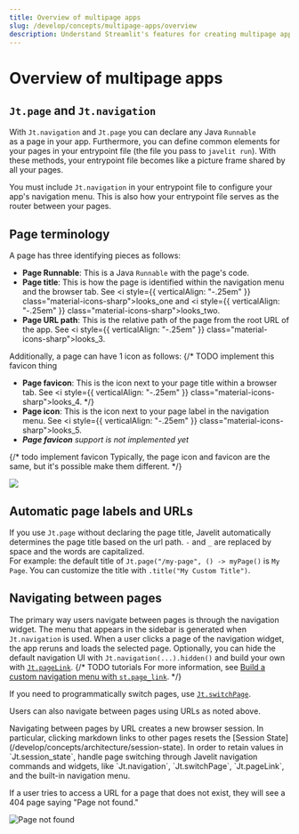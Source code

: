 ```yaml
---
title: Overview of multipage apps
slug: /develop/concepts/multipage-apps/overview
description: Understand Streamlit's features for creating multipage apps
---
```


# Overview of multipage apps

## `Jt.page` and `Jt.navigation`

With `Jt.navigation` and `Jt.page` you can declare any Java `Runnable`  
as a page in your app. Furthermore, you can define common elements for your pages in your entrypoint file (the file you pass to `javelit run`). 
With these methods, your entrypoint file becomes like a picture frame shared by all your pages.

You must include `Jt.navigation` in your entrypoint file to configure your app's navigation menu. This is also how 
your entrypoint file serves as the router between your pages.

## Page terminology

A page has three identifying pieces as follows:

- **Page Runnable**: This is a Java `Runnable` with the page's code.
- **Page title**: This is how the page is identified within the navigation menu and the browser tab. See <i style={{ verticalAlign: "-.25em" }} class="material-icons-sharp">looks_one</i> and <i style={{ verticalAlign: "-.25em" }} class="material-icons-sharp">looks_two</i>.
- **Page URL path**: This is the relative path of the page from the root URL of the app. See <i style={{ verticalAlign: "-.25em" }} class="material-icons-sharp">looks_3</i>.

Additionally, a page can have 1 icon as follows:
{/* TODO implement this favicon thing 
- **Page favicon**: This is the icon next to your page title within a browser tab. See <i style={{ verticalAlign: "-.25em" }} class="material-icons-sharp">looks_4</i>.
*/}
- **Page icon**: This is the icon next to your page label in the navigation menu. See <i style={{ verticalAlign: "-.25em" }} class="material-icons-sharp">looks_5</i>.
- ***Page favicon** support is not implemented yet*

{/* todo implement favicon
Typically, the page icon and favicon are the same, but it's possible make them different.
*/}

<div style={{ maxWidth: '564px', margin: 'auto' }}>
<Image caption="1. Page title, 2.Page title, 3. Page URL path, 4.Page favicon, 5. Page icon" src="/images/page_parts.jpg" frame />
</div>

## Automatic page labels and URLs

If you use `Jt.page` without declaring the page title, Javelit automatically determines 
the page title based on the url path. `-` and `_` are replaced by space and the words are capitalized.  
For example: the default title of `Jt.page("/my-page", () -> myPage()` is `My Page`. 
You can customize the title with `.title("My Custom Title")`.

## Navigating between pages

The primary way users navigate between pages is through the navigation widget. The menu that appears in the sidebar is 
generated when `Jt.navigation` is used. When a user clicks a page of the navigation widget, the app reruns 
and loads the selected page. Optionally, you can hide the default navigation UI with `Jt.navigation(...).hidden()` and
build your own with [`Jt.pageLink`](/develop/api-reference/widgets/jt.pagelink). 
{/*  TODO tutorials 
For more information, see [Build a custom navigation menu with `st.page_link`](/develop/tutorials/multipage/st.page_link-nav).
*/}

If you need to programmatically switch pages, use [`Jt.switchPage`](/develop/api-reference/navigation/jt.switchpage).

Users can also navigate between pages using URLs as noted above. 

<Important>
    Navigating between pages by URL creates a new browser session. In particular, clicking markdown links to other pages 
resets the [Session State](/develop/concepts/architecture/session-state). In order to retain values in 
`Jt.session_state`, handle page switching through Javelit navigation commands and widgets, like `Jt.navigation`, 
`Jt.switchPage`, `Jt.pageLink`, and the built-in navigation menu.
</Important>

If a user tries to access a URL for a page that does not exist, they will see a 404 page saying "Page not found."

<div style={{ maxWidth: '75%', margin: 'auto' }}>
<Image alt="Page not found" src="/images/mpa-page-not-found.png" />
</div>

